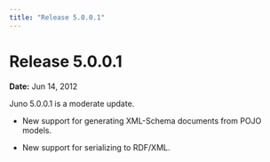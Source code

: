 ```yaml
---
title: "Release 5.0.0.1"
---
```


# Release 5.0.0.1

**Date:** Jun 14, 2012

Juno 5.0.0.1 is a moderate update.

- New support for generating XML-Schema documents from POJO models.

- New support for serializing to RDF/XML.